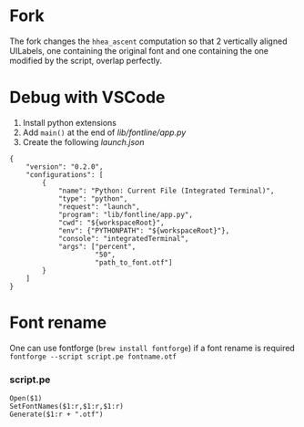 # Fork

The fork changes the `hhea_ascent` computation so that 2 vertically aligned UILabels, one containing the original font and one containing the one modified by the script, overlap perfectly.

# Debug with VSCode

1. Install python extensions
2. Add `main()` at the end of _lib/fontline/app.py_ 
2. Create the following _launch.json_

```
{
    "version": "0.2.0",
    "configurations": [
        {
            "name": "Python: Current File (Integrated Terminal)",
            "type": "python",
            "request": "launch",
            "program": "lib/fontline/app.py",
            "cwd": "${workspaceRoot}",
            "env": {"PYTHONPATH": "${workspaceRoot}"},
            "console": "integratedTerminal",
            "args": ["percent",
                     "50",
                     "path_to_font.otf"]
        }
    ]
}
```

# Font rename

One can use fontforge (`brew install fontforge`) if a font rename is required `fontforge --script script.pe fontname.otf` 

### script.pe

```
Open($1)
SetFontNames($1:r,$1:r,$1:r)
Generate($1:r + ".otf")
```